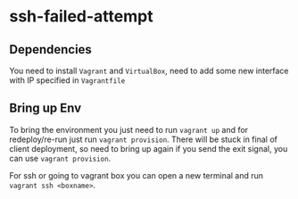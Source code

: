 # ssh-failed-attempt

## Dependencies
You need to install `Vagrant` and `VirtualBox`, need to add some new interface with IP specified in `Vagrantfile`

## Bring up Env
To bring the environment you just need to run `vagrant up` and for redeploy/re-run just run `vagrant provision`.
There will be stuck in final of client deployment, so need to bring up again if you send the exit signal, you can use `vagrant provision`.

For ssh or going to vagrant box you can open a new terminal and run `vagrant ssh <boxname>`.
